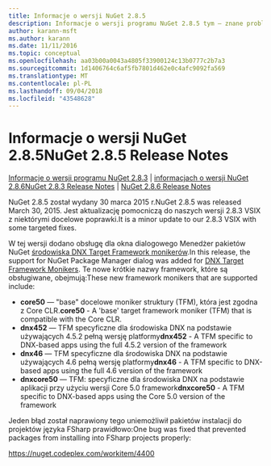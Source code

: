 ```yaml
---
title: Informacje o wersji NuGet 2.8.5
description: Informacje o wersji programu NuGet 2.8.5 tym — znane problemy, poprawki, funkcje dodane i DCRs.
author: karann-msft
ms.author: karann
ms.date: 11/11/2016
ms.topic: conceptual
ms.openlocfilehash: aa03b00a0043a4805f33900124c13b0777c2b7a3
ms.sourcegitcommit: 1d1406764c6af5fb7801d462e0c4afc9092fa569
ms.translationtype: MT
ms.contentlocale: pl-PL
ms.lasthandoff: 09/04/2018
ms.locfileid: "43548628"
---
```

# <a name="nuget-285-release-notes"></a><span data-ttu-id="8eff9-103">Informacje o wersji NuGet 2.8.5</span><span class="sxs-lookup"><span data-stu-id="8eff9-103">NuGet 2.8.5 Release Notes</span></span>

<span data-ttu-id="8eff9-104">[Informacje o wersji programu NuGet 2.8.3](../release-notes/nuget-2.8.3.md) | [informacjach o wersji NuGet 2.8.6](../release-notes/nuget-2.8.6.md)</span><span class="sxs-lookup"><span data-stu-id="8eff9-104">[NuGet 2.8.3 Release Notes](../release-notes/nuget-2.8.3.md) | [NuGet 2.8.6 Release Notes](../release-notes/nuget-2.8.6.md)</span></span>

<span data-ttu-id="8eff9-105">NuGet 2.8.5 został wydany 30 marca 2015 r.</span><span class="sxs-lookup"><span data-stu-id="8eff9-105">NuGet 2.8.5 was released March 30, 2015.</span></span> <span data-ttu-id="8eff9-106">Jest aktualizację pomocniczą do naszych wersji 2.8.3 VSIX z niektórymi docelowe poprawki.</span><span class="sxs-lookup"><span data-stu-id="8eff9-106">It is a minor update to our 2.8.3 VSIX with some targeted fixes.</span></span>

<span data-ttu-id="8eff9-107">W tej wersji dodano obsługę dla okna dialogowego Menedżer pakietów NuGet [środowiska DNX Target Framework monikerów](https://github.com/aspnet/dnx).</span><span class="sxs-lookup"><span data-stu-id="8eff9-107">In this release, the support for NuGet Package Manager dialog was added for [DNX Target Framework Monikers](https://github.com/aspnet/dnx).</span></span>  <span data-ttu-id="8eff9-108">Te nowe krótkie nazwy framework, które są obsługiwane, obejmują:</span><span class="sxs-lookup"><span data-stu-id="8eff9-108">These new framework monikers that are supported include:</span></span>

* <span data-ttu-id="8eff9-109">**core50** — "base" docelowe moniker struktury (TFM), która jest zgodna z Core CLR.</span><span class="sxs-lookup"><span data-stu-id="8eff9-109">**core50** - A 'base' target framework moniker (TFM) that is compatible with the Core CLR.</span></span>
* <span data-ttu-id="8eff9-110">**dnx452** — TFM specyficzne dla środowiska DNX na podstawie używających 4.5.2 pełną wersję platformy</span><span class="sxs-lookup"><span data-stu-id="8eff9-110">**dnx452** - A TFM specific to DNX-based apps using the full 4.5.2 version of the framework</span></span>
* <span data-ttu-id="8eff9-111">**dnx46** — TFM specyficzne dla środowiska DNX na podstawie używających 4.6 pełną wersję platformy</span><span class="sxs-lookup"><span data-stu-id="8eff9-111">**dnx46** - A TFM specific to DNX-based apps using the full 4.6 version of the framework</span></span>
* <span data-ttu-id="8eff9-112">**dnxcore50** — TFM: specyficzne dla środowiska DNX na podstawie aplikacji przy użyciu wersji Core 5.0 framework</span><span class="sxs-lookup"><span data-stu-id="8eff9-112">**dnxcore50** - A TFM specific to DNX-based apps using the Core 5.0 version of the framework</span></span>

<span data-ttu-id="8eff9-113">Jeden błąd został naprawiony tego uniemożliwił pakietów instalacji do projektów języka FSharp prawidłowo:</span><span class="sxs-lookup"><span data-stu-id="8eff9-113">One bug was fixed that prevented packages from installing into FSharp projects properly:</span></span>

https://nuget.codeplex.com/workitem/4400